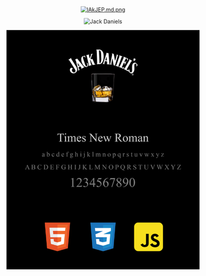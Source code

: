 <div align="center">
<a href="https://freeimage.host/i/lAkJEP"><img src="https://iili.io/lAkJEP.md.png" alt="lAkJEP.md.png" width="100px" border="0"></a>

![Jack Daniels](GIF.gif)
  
![Identidade Visual](IV.png)

</div>
